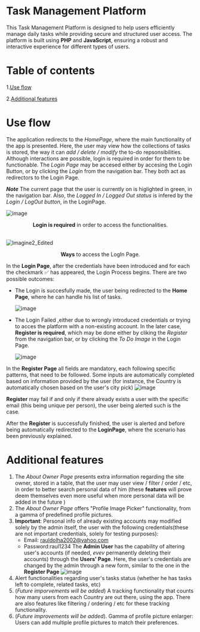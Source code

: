 # Task Management Platform

This Task Management Platform is designed to help users efficiently manage daily tasks while providing secure and structured user access. The platform is built using **PHP** and **JavaScript**, ensuring a robust and interactive experience for different types of users.

# Table of contents
1.[Use flow](#use-flow)

2.[Additional features](#additional-features)



# Use flow
The application redirects to the *HomePage*, where the main functionality of the app is presented. Here, the user
may view how the collections of tasks is stored, the way it can *add / delete / modify* the to-do repsonsibilities. 
Although interactions are possible, login is required in order for them to be functionable. The *Login Page* may be accesed either by accesing the Login Button, or by clicking the *Login* from the navigation bar. They both act as redirectors to the Login Page.

***Note*** The current page that the user is currently on is higlighted in green, in the navigation bar. Also, the *Logged In / Logged Out status* is infered by the *Login / LogOut button*, in the LoginPage. 

![image](https://github.com/user-attachments/assets/62169da8-1739-494e-9a26-a9c5aeafae7e)
<div align="center">
  <strong> Login is required</strong> in order to access the functionalities.
</div>
<br>

![Imagine2_Edited](https://github.com/user-attachments/assets/9e4cd1b2-da18-4cd0-a582-b3a970c737bf)

<div align="center">
  <strong>Ways</strong> to access the LogIn Page.
</div>

In the **Login Page**, after the credentials have been introduced and for each the checkmark ✅ has appeared, the Login Process begins. There are two possible outcomes:
- The Login is succesfully made, the user being redirected to the **Home Page**, where he can handle his list of tasks.

  ![image](https://github.com/user-attachments/assets/c45d8ebc-8479-4267-82e7-1b1e5a8da32b)

  
- The Login Failed ,either due to wrongly introduced credentials or trying  to acces the platform with a non-existing account. In the later case, **Register is required**, which may be done either by cliking the *Register* from the navigation bar, or by clicking the *To Do Image* in the Login Page.

  ![image](https://github.com/user-attachments/assets/c238aca3-cc51-4497-b443-5c0d01bc8cd2)

In the **Register Page** all fields are mandatory, each following specific patterns, that need to be followed. Some inputs are automatically completed based on information provided by the user (for instance, the Country is automatically chosen based on the user's city pick)
![image](https://github.com/user-attachments/assets/90a9ee36-1ef1-44eb-8d4a-a1db1add69ab)

**Register** may fail if and only if there already exists a user with the specific email (this being unique per person), the user being alerted such is the case. 

After the **Register** is successfully finished, the user is alerted and before being automatically redirected to the **LoginPage**, where the scenario has been previously  explained.

# Additional features
1. The _About Owner Page_ presents extra information regarding the site owner, stored in a table, that the user may
   user view / filter / order / etc, in order to better search personal data of him (these **features** will prove deem themselves even more useful when more personal data will be added in the future )
2. The _About Owner Page_ offers "Profile Image Picker" functionality, from a gamma of predefined profile pictures.
3. **Important**: Personal info of already existing accounts may modified solely by the admin itself, the user with the following credentials(these are not important credentials, solely for testing purposes):
   - Email: rauldolha2002@yahoo.com
   - Password:raul1234
  The **Admin User** has the capability of altering user's accounts (if needed, *evev* permanently deleting their accounts) through the **Users' Page**. Here, the user's credentials
  are changed by the admin through a new form, similar to the one in the **Register Page**
![image](https://github.com/user-attachments/assets/ebebc23f-115b-42e9-ae75-75b6ba424d44)
4. Alert functionalities regarding user's tasks status (whether he has tasks left to complete, related tasks, etc)
5. (*Future imporvements will be added*) A tracking functionality that counts how many users from each Country are out there, using the app. There are also features like filtering / ordering / etc for these
   tracking functionality.
6. (*Future improvements will be added*). Gamma of profile picture enlarger: Users can add multiple profile pictures to match their preferences.
   




